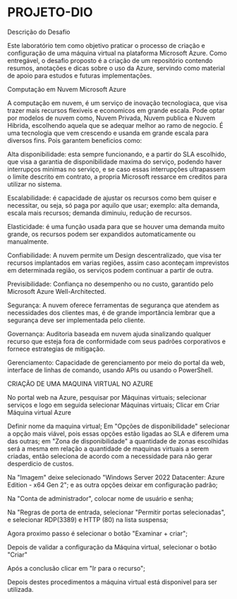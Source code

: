 # PROJETO-DIO

Descrição do Desafio

Este laboratório tem como objetivo praticar o processo de criação e configuração de uma máquina virtual na plataforma Microsoft Azure.
Como entregável, o desafio proposto é a criação de um repositório contendo resumos, anotações e dicas sobre o uso da Azure, 
servindo como material de apoio para estudos e futuras implementações.

Computação em Nuvem Microsoft Azure

  A computação em nuvem, é um serviço de inovação tecnologiaca, que visa trazer mais recursos flexiveis e economicos em grande escala. Pode optar
  por modelos de nuvem como, Nuvem Privada, Nuvem publica e Nuvem Hibrida, escolhendo aquela que se adequar melhor ao ramo de negocio.
  É uma tecnologia que vem crescendo e usanda em grande escala para diversos fins. Pois garantem beneficios como:

  Alta disponibilidade: esta sempre funcionando, e a partir do SLA escolhido, que visa a garantia de disponibilidade maxima do serviço,
    podendo haver interrupços minimas no serviço, e se caso essas interrupções ultrapassem o limite descrito em contrato,
    a propria Microsoft ressarce em creditos para utilizar no sistema. 

  Escalabilidade: é capacidade de ajustar os recursos como bem quiser e necessitar, ou seja, só paga por aquilo que usar; 
    exemplo: alta demanda, escala mais recursos; demanda diminuiu, redução de recursos.
  
  Elasticidade: é uma função usada para que se houver uma demanda muito grande, os recursos podem ser expandidos automaticamente ou manualmente.

  Confiabilidade: A nuvem permite um Design descentralizado, que visa ter recursos implantados em varias regiões,
    assim caso aconteçam imprevistos em determinada região, os serviços podem continuar a partir de outra.

 Previsibilidade: Confiança no desempenho ou no custo, garantido pelo Microsoft Azure Well-Architected.

 Segurança: A nuvem oferece ferramentas de segurança que atendem as necessidades dos clientes mas, é de grande importância lembrar que a segurança
   deve ser implementada pelo cliente.

Governança: Auditoria baseada em nuvem ajuda sinalizando qualquer recurso que esteja fora de conformidade com seus padrões corporativos e fornece estrategias de mitigação.

Gerenciamento: Capacidade de gerenciamento por meio do portal da web, interface de linhas de comando, usando APIs ou usando o PowerShell.


CRIAÇÃO DE UMA MAQUINA VIRTUAL NO AZURE

No portal web na Azure, pesquisar por Máquinas virtuais; selecionar serviços e logo em seguida selecionar Máquinas virtuais;
Clicar em Criar Máquina virtual Azure

Definir nome da maquina virtual; Em "Opções de disponibilidade" selecionar a opção mais viável, pois essas opções estão ligadas ao SLA e diferem uma das outras;
em "Zona de disponibilidade" a quantidade de zonas escolhidas será a mesma em relação a quantidade de maquinas virtuais a serem criadas, então seleciona de acordo
com a necessidade para não gerar desperdicio de custos. 

Na "Imagem" deixe selecionado "Windows Server 2022 Datacenter: Azure Edition - x64 Gen 2"; e as outra opções deixar em configuração padrão;

Na "Conta de administrador", colocar nome de usuário e senha;

Na "Regras de porta de entrada, selecionar "Permitir portas selecionadas", e selecionar RDP(3389) e HTTP (80) na lista suspensa;

Agora proximo passo é selecionar o botão "Examinar + criar";

Depois de validar a configuração da Máquina virtual, selecionar o botão "Criar"

Após a conclusão clicar em "Ir para o recurso";


Depois destes procedimentos a máquina virtual está disponivel para ser utilizada.




